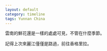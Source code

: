 ```yaml
---
layout: default
category: timeline
tags: Yunnan China
---
```


雲南的鮮花還是一樣的處處可見，不管在什麼季節。

記得上次來麗江僅僅是路過，前往香格里拉。

<img src="{{ site_url }}/img/posts/2017-10-20-lijiang.jpg" alt="">

